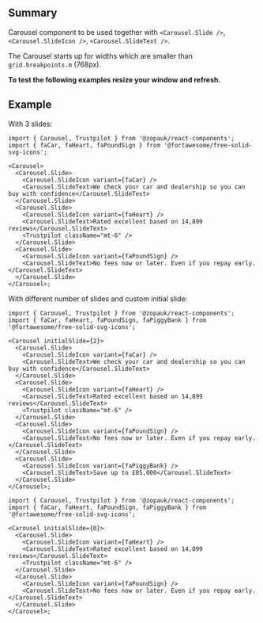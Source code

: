 ## Summary

Carousel component to be used together with `<Carousel.Slide />`, `<Carousel.SlideIcon />`, `<Carousel.SlideText />`.

The Carousel starts up for widths which are smaller than `grid.breakpoints.m` (768px).

**To test the following examples resize your window and refresh.**

## Example

With 3 slides:

```tsx
import { Carousel, Trustpilot } from '@zopauk/react-components';
import { faCar, faHeart, faPoundSign } from '@fortawesome/free-solid-svg-icons';

<Carousel>
  <Carousel.Slide>
    <Carousel.SlideIcon variant={faCar} />
    <Carousel.SlideText>We check your car and dealership so you can buy with confidence</Carousel.SlideText>
  </Carousel.Slide>
  <Carousel.Slide>
    <Carousel.SlideIcon variant={faHeart} />
    <Carousel.SlideText>Rated excellent based on 14,899 reviews</Carousel.SlideText>
    <Trustpilot className="mt-6" />
  </Carousel.Slide>
  <Carousel.Slide>
    <Carousel.SlideIcon variant={faPoundSign} />
    <Carousel.SlideText>No fees now or later. Even if you repay early.</Carousel.SlideText>
  </Carousel.Slide>
</Carousel>;
```

With different number of slides and custom initial slide:

```tsx
import { Carousel, Trustpilot } from '@zopauk/react-components';
import { faCar, faHeart, faPoundSign, faPiggyBank } from '@fortawesome/free-solid-svg-icons';

<Carousel initialSlide={2}>
  <Carousel.Slide>
    <Carousel.SlideIcon variant={faCar} />
    <Carousel.SlideText>We check your car and dealership so you can buy with confidence</Carousel.SlideText>
  </Carousel.Slide>
  <Carousel.Slide>
    <Carousel.SlideIcon variant={faHeart} />
    <Carousel.SlideText>Rated excellent based on 14,899 reviews</Carousel.SlideText>
    <Trustpilot className="mt-6" />
  </Carousel.Slide>
  <Carousel.Slide>
    <Carousel.SlideIcon variant={faPoundSign} />
    <Carousel.SlideText>No fees now or later. Even if you repay early.</Carousel.SlideText>
  </Carousel.Slide>
  <Carousel.Slide>
    <Carousel.SlideIcon variant={faPiggyBank} />
    <Carousel.SlideText>Save up to £85,000</Carousel.SlideText>
  </Carousel.Slide>
</Carousel>;
```

```tsx
import { Carousel, Trustpilot } from '@zopauk/react-components';
import { faCar, faHeart, faPoundSign, faPiggyBank } from '@fortawesome/free-solid-svg-icons';

<Carousel initialSlide={0}>
  <Carousel.Slide>
    <Carousel.SlideIcon variant={faHeart} />
    <Carousel.SlideText>Rated excellent based on 14,899 reviews</Carousel.SlideText>
    <Trustpilot className="mt-6" />
  </Carousel.Slide>
  <Carousel.Slide>
    <Carousel.SlideIcon variant={faPoundSign} />
    <Carousel.SlideText>No fees now or later. Even if you repay early.</Carousel.SlideText>
  </Carousel.Slide>
</Carousel>;
```
